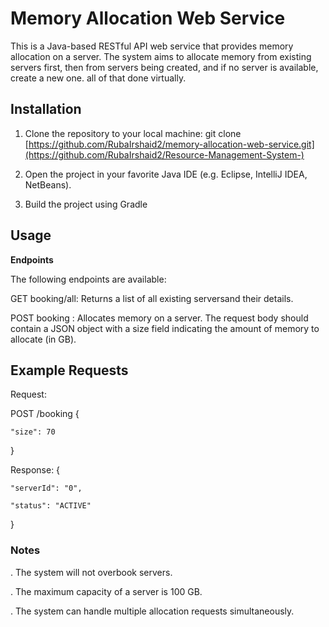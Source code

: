 # **Memory Allocation Web Service**

This is a Java-based RESTful API web service that provides memory allocation on a server.
The system aims to allocate memory from existing servers first, then from servers being created, and if no server is available, create a new one.
all of that done virtually.

## Installation

1. Clone the repository to your local machine:
git clone [https://github.com/RubaIrshaid2/memory-allocation-web-service.git](https://github.com/RubaIrshaid2/Resource-Management-System-)

2. Open the project in your favorite Java IDE (e.g. Eclipse, IntelliJ IDEA, NetBeans).
3. Build the project using Gradle

## Usage
**Endpoints**

The following endpoints are available:

GET booking/all: Returns a list of all existing serversand their details.

POST booking : Allocates memory on a server. The request body should contain a JSON object with a size field indicating the amount of memory to allocate (in GB).

## Example Requests

Request:

POST /booking
{

    "size": 70
    
}

Response:
{

    "serverId": "0",
    
    "status": "ACTIVE"
    
}

### **Notes**
. The system will not overbook servers.

. The maximum capacity of a server is 100 GB.

. The system can handle multiple allocation requests simultaneously.
